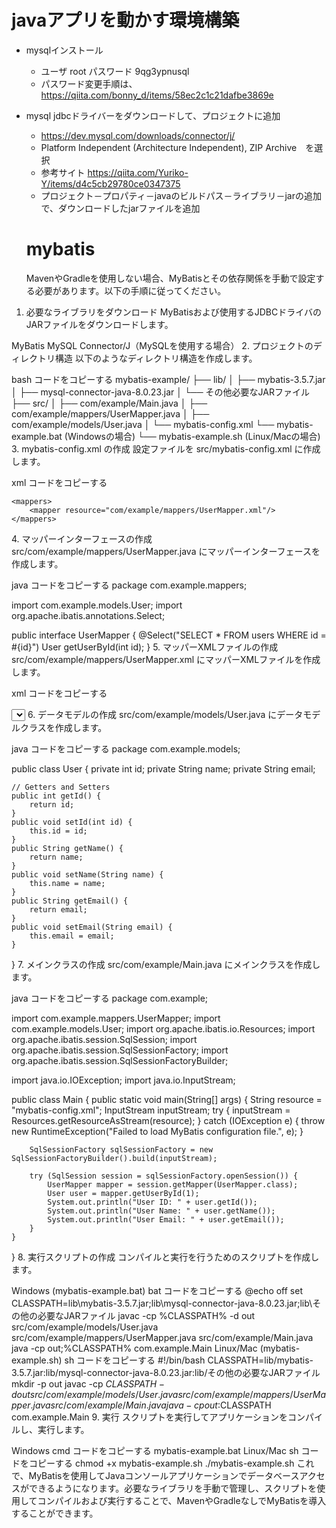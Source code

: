 # javaアプリを動かす環境構築
* mysqlインストール
  * ユーザ root パスワード 9qg3ypnusql
  * パスワード変更手順は、https://qiita.com/bonny_d/items/58ec2c1c21dafbe3869e
* mysql jdbcドライバーをダウンロードして、プロジェクトに追加
  * https://dev.mysql.com/downloads/connector/j/
  * Platform Independent (Architecture Independent), ZIP Archive　を選択
  * 参考サイト
  https://qiita.com/Yuriko-Y/items/d4c5cb29780ce0347375
  * プロジェクト－プロパティ－javaのビルドパス－ライブラリ－jarの追加
  で、ダウンロードしたjarファイルを追加


  # mybatis

  MavenやGradleを使用しない場合、MyBatisとその依存関係を手動で設定する必要があります。以下の手順に従ってください。

1. 必要なライブラリをダウンロード
MyBatisおよび使用するJDBCドライバのJARファイルをダウンロードします。

MyBatis
MySQL Connector/J（MySQLを使用する場合）
2. プロジェクトのディレクトリ構造
以下のようなディレクトリ構造を作成します。

bash
コードをコピーする
mybatis-example/
├── lib/
│   ├── mybatis-3.5.7.jar
│   ├── mysql-connector-java-8.0.23.jar
│   └── その他必要なJARファイル
├── src/
│   ├── com/example/Main.java
│   ├── com/example/mappers/UserMapper.java
│   ├── com/example/models/User.java
│   └── mybatis-config.xml
└── mybatis-example.bat (Windowsの場合)
└── mybatis-example.sh (Linux/Macの場合)
3. mybatis-config.xml の作成
設定ファイルを src/mybatis-config.xml に作成します。

xml
コードをコピーする
<?xml version="1.0" encoding="UTF-8" ?>
<!DOCTYPE configuration
        PUBLIC "-//mybatis.org//DTD Config 3.0//EN"
        "http://mybatis.org/dtd/mybatis-3-config.dtd">
<configuration>
    <environments default="development">
        <environment id="development">
            <transactionManager type="JDBC"/>
            <dataSource type="POOLED">
                <property name="driver" value="com.mysql.cj.jdbc.Driver"/>
                <property name="url" value="jdbc:mysql://localhost:3306/mydatabase"/>
                <property name="username" value="root"/>
                <property name="password" value="password"/>
            </dataSource>
        </environment>
    </environments>

    <mappers>
        <mapper resource="com/example/mappers/UserMapper.xml"/>
    </mappers>
</configuration>
4. マッパーインターフェースの作成
src/com/example/mappers/UserMapper.java にマッパーインターフェースを作成します。

java
コードをコピーする
package com.example.mappers;

import com.example.models.User;
import org.apache.ibatis.annotations.Select;

public interface UserMapper {
    @Select("SELECT * FROM users WHERE id = #{id}")
    User getUserById(int id);
}
5. マッパーXMLファイルの作成
src/com/example/mappers/UserMapper.xml にマッパーXMLファイルを作成します。

xml
コードをコピーする
<?xml version="1.0" encoding="UTF-8" ?>
<!DOCTYPE mapper
        PUBLIC "-//mybatis.org//DTD Mapper 3.0//EN"
        "http://mybatis.org/dtd/mybatis-3-mapper.dtd">

<mapper namespace="com.example.mappers.UserMapper">
    <select id="getUserById" parameterType="int" resultType="com.example.models.User">
        SELECT * FROM users WHERE id = #{id}
    </select>
</mapper>
6. データモデルの作成
src/com/example/models/User.java にデータモデルクラスを作成します。

java
コードをコピーする
package com.example.models;

public class User {
    private int id;
    private String name;
    private String email;

    // Getters and Setters
    public int getId() {
        return id;
    }
    public void setId(int id) {
        this.id = id;
    }
    public String getName() {
        return name;
    }
    public void setName(String name) {
        this.name = name;
    }
    public String getEmail() {
        return email;
    }
    public void setEmail(String email) {
        this.email = email;
    }
}
7. メインクラスの作成
src/com/example/Main.java にメインクラスを作成します。

java
コードをコピーする
package com.example;

import com.example.mappers.UserMapper;
import com.example.models.User;
import org.apache.ibatis.io.Resources;
import org.apache.ibatis.session.SqlSession;
import org.apache.ibatis.session.SqlSessionFactory;
import org.apache.ibatis.session.SqlSessionFactoryBuilder;

import java.io.IOException;
import java.io.InputStream;

public class Main {
    public static void main(String[] args) {
        String resource = "mybatis-config.xml";
        InputStream inputStream;
        try {
            inputStream = Resources.getResourceAsStream(resource);
        } catch (IOException e) {
            throw new RuntimeException("Failed to load MyBatis configuration file.", e);
        }

        SqlSessionFactory sqlSessionFactory = new SqlSessionFactoryBuilder().build(inputStream);

        try (SqlSession session = sqlSessionFactory.openSession()) {
            UserMapper mapper = session.getMapper(UserMapper.class);
            User user = mapper.getUserById(1);
            System.out.println("User ID: " + user.getId());
            System.out.println("User Name: " + user.getName());
            System.out.println("User Email: " + user.getEmail());
        }
    }
}
8. 実行スクリプトの作成
コンパイルと実行を行うためのスクリプトを作成します。

Windows (mybatis-example.bat)
bat
コードをコピーする
@echo off
set CLASSPATH=lib\mybatis-3.5.7.jar;lib\mysql-connector-java-8.0.23.jar;lib\その他の必要なJARファイル
javac -cp %CLASSPATH% -d out src/com/example/models/User.java src/com/example/mappers/UserMapper.java src/com/example/Main.java
java -cp out;%CLASSPATH% com.example.Main
Linux/Mac (mybatis-example.sh)
sh
コードをコピーする
#!/bin/bash
CLASSPATH=lib/mybatis-3.5.7.jar:lib/mysql-connector-java-8.0.23.jar:lib/その他の必要なJARファイル
mkdir -p out
javac -cp $CLASSPATH -d out src/com/example/models/User.java src/com/example/mappers/UserMapper.java src/com/example/Main.java
java -cp out:$CLASSPATH com.example.Main
9. 実行
スクリプトを実行してアプリケーションをコンパイルし、実行します。

Windows
cmd
コードをコピーする
mybatis-example.bat
Linux/Mac
sh
コードをコピーする
chmod +x mybatis-example.sh
./mybatis-example.sh
これで、MyBatisを使用してJavaコンソールアプリケーションでデータベースアクセスができるようになります。必要なライブラリを手動で管理し、スクリプトを使用してコンパイルおよび実行することで、MavenやGradleなしでMyBatisを導入することができます。